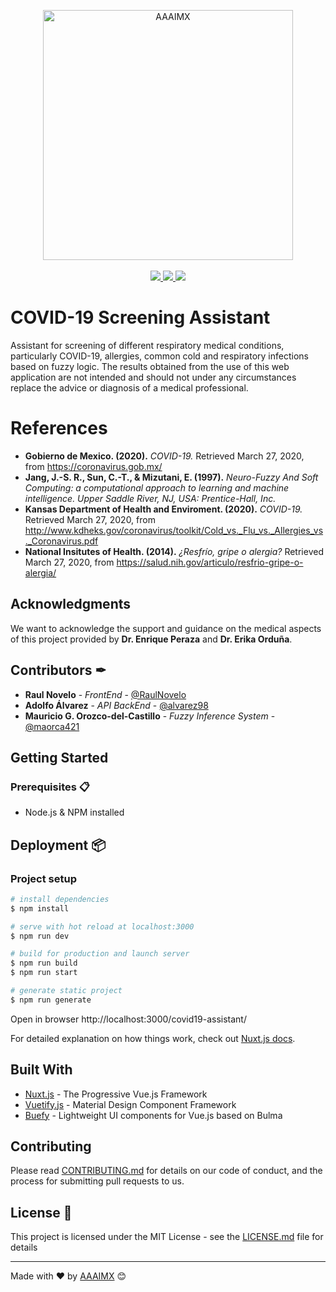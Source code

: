 <p align="center">
    <img src="https://www.aaaimx.org/img/other/aaaimx-ist.png" width="400" alt="AAAIMX"><br><br>
    <a href="https://www.aaaimx.org/" target="_blank">
        <img src="https://img.shields.io/badge/website-AAAI%20Student%20Chapter%20M%C3%A9xico-yellow">
    </a>
    <a href="https://web.facebook.com/aaaimx/" target="_blank">
        <img src="https://img.shields.io/badge/follow%20us-%40aaaimx-blue">
    </a>
    <a href="https://www.paypal.me/aaaimx" target="_blank">
        <img src="https://img.shields.io/badge/donate-support%20us-green">
    </a>
</p>
<!-- __ -->

# COVID-19 Screening Assistant
Assistant for screening of different respiratory medical conditions, particularly COVID-19, allergies, common cold and respiratory infections based on fuzzy logic. The results obtained from the use of this web application are not intended and should not under any circumstances replace the advice or diagnosis of a medical professional.

# References
- **Gobierno de Mexico. (2020).** _COVID-19._ Retrieved March 27, 2020, from https://coronavirus.gob.mx/
- **Jang, J.-S. R., Sun, C.-T., & Mizutani, E. (1997).** _Neuro-Fuzzy And Soft Computing: a computational approach to learning and machine intelligence. Upper Saddle River, NJ, USA: Prentice-Hall, Inc._
- **Kansas Department of Health and Enviroment. (2020).** _COVID-19._ Retrieved March 27, 2020, from http://www.kdheks.gov/coronavirus/toolkit/Cold_vs._Flu_vs._Allergies_vs._Coronavirus.pdf
- **National Insitutes of Health. (2014).** _¿Resfrío, gripe o alergia?_ Retrieved March 27, 2020, from https://salud.nih.gov/articulo/resfrio-gripe-o-alergia/


## Acknowledgments

We want to acknowledge the support and guidance on the medical aspects of this project provided by **Dr. Enrique Peraza** and **Dr. Erika Orduña**.

## Contributors ✒

- **Raul Novelo** - _FrontEnd_ - [@RaulNovelo](https://github.com/RaulNovelo)
- **Adolfo Álvarez** - _API BackEnd_ - [@alvarez98](https://github.com/alvarez98)
- **Mauricio G. Orozco-del-Castillo** - _Fuzzy Inference System_ - [@maorca421](https://github.com/maorca421)

## Getting Started

### Prerequisites 📋

- Node.js & NPM installed

## Deployment 📦

### Project setup

```bash
# install dependencies
$ npm install

# serve with hot reload at localhost:3000
$ npm run dev

# build for production and launch server
$ npm run build
$ npm run start

# generate static project
$ npm run generate
```
Open in browser http://localhost:3000/covid19-assistant/

For detailed explanation on how things work, check out [Nuxt.js docs](https://nuxtjs.org).


## Built With

- [Nuxt.js](https://nuxtjs.org/) - The Progressive Vue.js Framework
- [Vuetify.js](https://nuxtjs.org/) - Material Design Component Framework
- [Buefy](https://buefy.org/) - Lightweight UI components for Vue.js based on Bulma

## Contributing

Please read [CONTRIBUTING.md](https://www.aaaimx.org/cod) for details on our code of conduct, and the process for submitting pull requests to us.

## License 📄

This project is licensed under the MIT License - see the [LICENSE.md](LICENSE.md) file for details

---

Made with ❤️ by [AAAIMX](https://github.com/aaaimx) 😊



